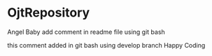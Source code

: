 # OjtRepository

Angel Baby
add comment in readme file using git bash

this comment added in git bash using develop branch
Happy Coding


